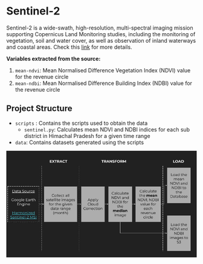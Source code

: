 # Sentinel-2
Sentinel-2 is a wide-swath, high-resolution, multi-spectral imaging mission supporting Copernicus Land Monitoring studies, including the monitoring of vegetation, soil and water cover, as well as observation of inland waterways and coastal areas. Check this [link](https://developers.google.com/earth-engine/datasets/catalog/COPERNICUS_S2_SR_HARMONIZED#description) for more details.

**Variables extracted from the source:** 

1. `mean-ndvi`: Mean Normalised Difference Vegetation Index (NDVI) value for the revenue circle
2. `mean-ndbi`: Mean Normalised Difference Building Index (NDBI) value for the revenue circle


## Project Structure
- `scripts` : Contains the scripts used to obtain the data
    - `sentinel.py`: Calculates mean NDVI and NDBI indices for each sub district in Himachal Pradesh for a given time range
- `data`: Contains datasets generated using the scripts

![Alt text](<docs/IDS-DRR ETL SENTINEL.jpg>)


